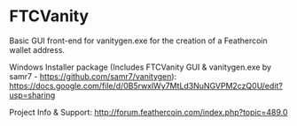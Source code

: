 FTCVanity
=========

Basic GUI front-end for vanitygen.exe for the creation of a Feathercoin wallet address.

Windows Installer package (Includes FTCVanity GUI & vanitygen.exe by samr7 - https://github.com/samr7/vanitygen):
https://docs.google.com/file/d/0B5rwxlWy7MtLd3NuNGVPM2czQ0U/edit?usp=sharing


Project Info & Support:
http://forum.feathercoin.com/index.php?topic=489.0
